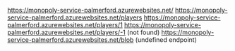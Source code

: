 https://monopoly-service-palmerford.azurewebsites.net/
https://monopoly-service-palmerford.azurewebsites.net/players
https://monopoly-service-palmerford.azurewebsites.net/players/1
https://monopoly-service-palmerford.azurewebsites.net/players/-1 (not found)
https://monopoly-service-palmerford.azurewebsites.net/blob (undefined endpoint)
